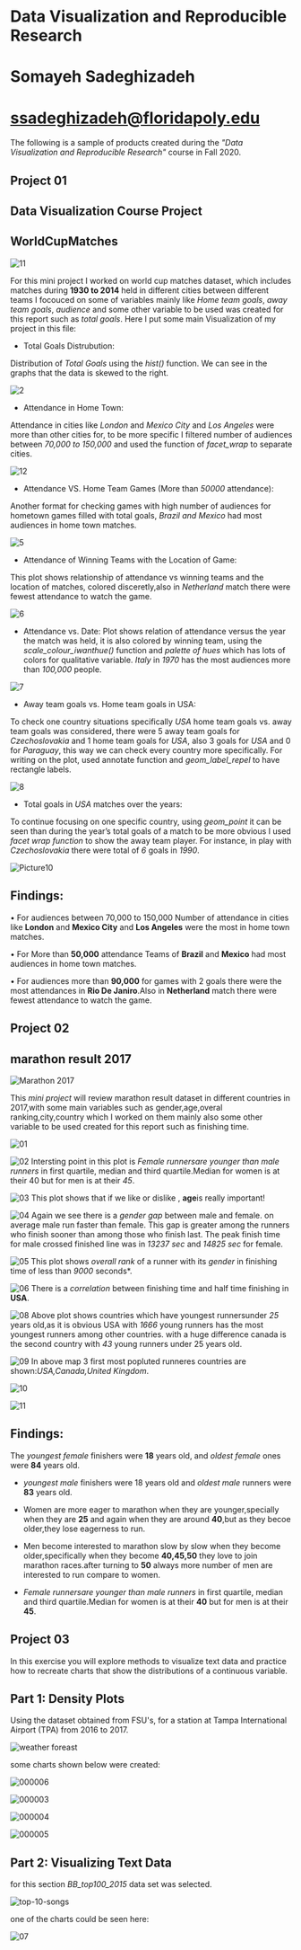 # Data Visualization and Reproducible Research

# Somayeh Sadeghizadeh 

# ssadeghizadeh@floridapoly.edu



The following is a sample of products created during the _"Data Visualization and Reproducible Research"_ course in Fall 2020.


## Project 01


## Data Visualization Course Project

## **WorldCupMatches**


![11](https://user-images.githubusercontent.com/70166302/99699013-7b127900-2a5f-11eb-8ac9-471b6d6372aa.jpeg)


For this mini project I worked on world cup matches dataset, which includes matches during **1930 to 2014** held in different cities between different teams I focouced on some of variables mainly like *Home team goals*, *away team goals*, *audience* and some other variable to be used was created for this report such as *total goals*. Here I put some main Visualization of my project in this file:

* Total Goals Distrubution:

Distribution of *Total Goals* using the *hist()* function. We can see in the graphs that the data is skewed to the right.

![2](https://user-images.githubusercontent.com/70166302/99691907-b610ae80-2a57-11eb-9108-f726feacd8dd.png)



*	Attendance in Home Town:

Attendance in cities like *London* and *Mexico City* and *Los Angeles* were more than other cities for, to be more specific I filtered number of  audiences  between *70,000 to 150,000* and used the function of *facet_wrap* to separate cities.

![12](https://user-images.githubusercontent.com/70166302/99699679-376c3f00-2a60-11eb-8a6e-c802c31fc6fd.png)

*	Attendance VS. Home Team Games (More than *50000* attendance):

Another format for checking games with high number of audiences for hometown games filled with total goals, *Brazil and Mexico* had most audiences in home town matches.

![5](https://user-images.githubusercontent.com/70166302/99691923-bad56280-2a57-11eb-99db-4b0a2359a4d3.png)

*	Attendance of Winning Teams with the Location of Game: 

This plot shows relationship of attendance vs winning teams and the location of matches, colored disceretly,also in *Netherland* match there were fewest attendance to watch the game.

![6](https://user-images.githubusercontent.com/70166302/99691929-bc068f80-2a57-11eb-947b-2b53e66ace3a.png)


*	Attendance vs. Date: Plot shows relation of attendance versus the year the match was held, it is also colored by winning team, using the *scale_colour_iwanthue()* function and *palette of hues* which has lots of colors for qualitative variable. *Italy* in *1970* has the most audiences more than *100,000* people.

![7](https://user-images.githubusercontent.com/70166302/99691933-bd37bc80-2a57-11eb-94d6-26bb08d2608d.png)

*	Away team goals vs. Home team goals in USA: 

To check one country situations specifically *USA* home team goals vs. away team goals was considered, there were 5 away team goals for *Czechoslovakia* and 1 home team goals for *USA*, also 3 goals for *USA* and 0 for *Paraguay*, this way we can check every country more specifically. For writing on the plot, used annotate function and *geom_label_repel* to have rectangle labels.

![8](https://user-images.githubusercontent.com/70166302/99691942-bf018000-2a57-11eb-84e9-fa07fa11ffef.png)

*	Total goals in *USA* matches over the years:

To continue focusing on one specific country, using *geom_point* it can be seen than during the year’s total goals of a match to be more obvious I used *facet wrap function* to show the away team player. For instance, in play with *Czechoslovakia* there were total of *6* goals in *1990*.

![Picture10](https://user-images.githubusercontent.com/70166302/99696066-45b85c00-2a5c-11eb-8a69-39443500c7b5.png)


## Findings:

•	For audiences between 70,000 to 150,000 Number of attendance in cities like **London** and **Mexico City** and **Los Angeles** were the most in home town matches.

•	For More than **50,000** attendance Teams of **Brazil** and **Mexico** had most audiences in home town matches.

•	For audiences more than **90,000** for games with 2 goals there were the most attendances in **Rio De Janiro**.Also in **Netherland** match there were fewest attendance to watch the game.




## Project 02

## **marathon result 2017**

![Marathon 2017 ](https://i2.wp.com/greenpointers.com/app/uploads/2018/11/nyc-marathon.jpg?w=705&ssl=1)


This *mini project* will review marathon result dataset in different countries in 2017,with some main variables such as gender,age,overal ranking,city,country which I worked on them mainly also some other variable to be used created for this report such as finishing time.


![01](https://user-images.githubusercontent.com/70166302/100644005-bf780180-3308-11eb-88ff-f99a7cde01c4.png)

![02](https://user-images.githubusercontent.com/70166302/100644274-1d0c4e00-3309-11eb-9964-91bf22a04bc7.png)
Intersting point in this plot is *Female runnersare younger than male runners* in first quartile, median and third quartile.Median for women is at their 40 but for men is at their *45*.

![03](https://user-images.githubusercontent.com/70166302/100644663-9e63e080-3309-11eb-9969-68ffe36f606c.png)
This plot shows that if we like or dislike , **age**is really important!

![04](https://user-images.githubusercontent.com/70166302/100644982-087c8580-330a-11eb-9ed0-b9899611c1bd.png)
Again we see there is a *gender gap* between male and female. on average male run faster than female. 
This gap is greater among the runners who finish sooner than among those who finish last.
The peak finish time for male crossed finished line was in *13237 sec*  and *14825 sec* for female.  

![05](https://user-images.githubusercontent.com/70166302/100645235-627d4b00-330a-11eb-9e1d-340ca300db1d.png)
This plot shows *overall rank* of a runner with its *gender* in finishing time of less than *9000* seconds*.

![06](https://user-images.githubusercontent.com/70166302/100647001-dae50b80-330c-11eb-8463-548e04a2c21a.png)
There is a *correlation* between finishing time and half time finishing in **USA**.

![08](https://user-images.githubusercontent.com/70166302/100650732-5eedc200-3312-11eb-8e04-3234457ad9e4.png)
Above plot shows countries which have youngest runnersunder *25* years old,as it is obvious USA with *1666* young runners has the most youngest runners among other countries. with a huge difference canada is the second country with *43* young runners under 25 years old.

![09](https://user-images.githubusercontent.com/70166302/100650966-c0159580-3312-11eb-8fc2-ca4f1f138f7c.png)
In above map 3 first most popluted runneres countries are shown:*USA,Canada,United Kingdom*.

![10](https://user-images.githubusercontent.com/70166302/100651562-9f9a0b00-3313-11eb-875f-c3b22876aab1.png)

![11](https://user-images.githubusercontent.com/70166302/100651750-ee47a500-3313-11eb-9c15-c6c4e856ba69.png)

## Findings:
 The *youngest female* finishers were **18** years old, and *oldest female* ones were **84** years old.

* *youngest male* finishers were 18 years old and *oldest male* runners were **83** years old.

* Women are more eager to marathon when they are younger,specially when they are **25** and again when they are around **40**,but as they becoe older,they lose eagerness to run.

* Men become interested to marathon slow by slow when they become older,specifically when they become **40,45,50** they love to join marathon races.after turning to **50** always more number of men are interested to run compare to women.

* *Female runnersare younger than male runners* in first quartile, median and third quartile.Median for women is at their **40** but for men is at their **45**.


## Project 03
In this exercise you will explore methods to visualize text data and practice how to recreate charts that show the distributions of a continuous variable. 


## Part 1: Density Plots

Using the dataset obtained from FSU's, for a station at Tampa International Airport (TPA) from 2016 to 2017.

![weather foreast](https://user-images.githubusercontent.com/70166302/101291625-32d1b580-37d8-11eb-87c9-7e4f9bb7cc4e.jpg)

some charts shown below were created:

![000006](https://user-images.githubusercontent.com/70166302/101674299-52f6b400-3a26-11eb-94f0-0b7cfcdbff49.png)

![000003](https://user-images.githubusercontent.com/70166302/101674239-41151100-3a26-11eb-9c25-166b1ee368c4.png)

![000004](https://user-images.githubusercontent.com/70166302/101674285-4d996980-3a26-11eb-8c81-acb40886daff.png)

![000005](https://user-images.githubusercontent.com/70166302/101674291-4ffbc380-3a26-11eb-833b-a39a4bd019aa.png)


## Part 2: Visualizing Text Data
for this section *BB_top100_2015* data set was selected.

![top-10-songs](https://user-images.githubusercontent.com/70166302/101291779-44678d00-37d9-11eb-9bd6-ba9ddc49d305.png)

one of the charts could be seen here:

![07](https://user-images.githubusercontent.com/70166302/101292567-4122d000-37de-11eb-8564-29cec3254c9d.png)



